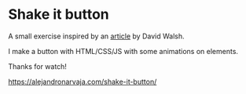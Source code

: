 # Shake it button

A small exercise inspired by an [article](https://davidwalsh.name/google-button) by David Walsh.

I make a button with HTML/CSS/JS with some animations on elements.

Thanks for watch!

https://alejandronarvaja.com/shake-it-button/